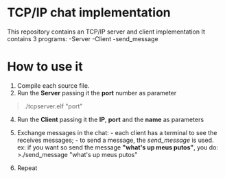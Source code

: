 # TCP/IP chat implementation

This repository contains an TCP/IP server and client implementation
It contains 3 programs:
    -Server
    -Client
    -send_message

# How to use it
  1. Compile each source file.
  2. Run the **Server** passing it the **port** number as parameter
> ./tcpserver.elf "port"

  4. Run the **Client** passing it the **IP**, **port** and the **name** as parameters
  
  4. Exchange messages in the chat:
    - each client has a terminal to see the receives messages;
    - to send a message, the *send_message* is used.
        ex: if you want so send the message **"what's up meus putos"**, you do: 
            >./send_message "what's up meus putos"
  5. Repeat
